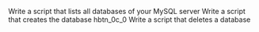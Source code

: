 Write a script that lists all databases of your MySQL server
Write a script that creates the database hbtn_0c_0
Write a script that deletes a database
